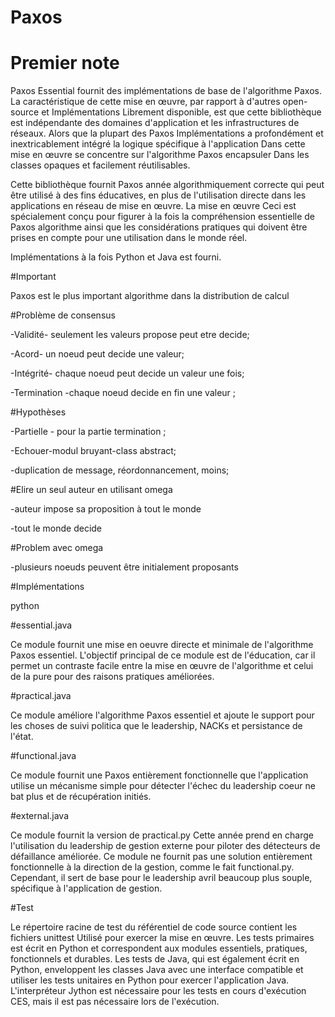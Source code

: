 # Paxos

# Premier note

Paxos Essential fournit des implémentations de base de l'algorithme Paxos. La caractéristique de cette mise en œuvre, par rapport à d'autres open-source et Implémentations Librement disponible, est que cette bibliothèque est indépendante des domaines d'application et les infrastructures de réseaux. Alors que la plupart des Paxos Implémentations a profondément et inextricablement intégré la logique spécifique à l'application Dans cette mise en œuvre se concentre sur l'algorithme Paxos encapsuler Dans les classes opaques et facilement réutilisables.

Cette bibliothèque fournit Paxos année algorithmiquement correcte qui peut être utilisé à des fins éducatives, en plus de l'utilisation directe dans les applications en réseau de mise en œuvre. La mise en œuvre Ceci est spécialement conçu pour figurer à la fois la compréhension essentielle de Paxos algorithme ainsi que les considérations pratiques qui doivent être prises en compte pour une utilisation dans le monde réel.

Implémentations à la fois Python et Java est fourni.

#Important

Paxos est le plus important algorithme dans la distribution de calcul 

#Problème de consensus

-Validité- seulement les valeurs propose peut etre decide; 

-Acord-  un noeud peut decide une valeur; 

-Intégrité- chaque noeud peut decide un valeur une fois;

-Termination -chaque noeud decide en fin une valeur ;

#Hypothèses

-Partielle - pour la partie termination ;

-Echouer-modul bruyant-class abstract;

-duplication de message, réordonnancement, moins;

#Elire un seul auteur en utilisant omega

-auteur impose sa proposition à tout le monde

-tout le monde decide

#Problem avec omega 

-plusieurs noeuds peuvent être initialement proposants

#Implémentations

python

#essential.java

Ce module fournit une mise en oeuvre directe et minimale de l'algorithme Paxos essentiel. L'objectif principal de ce module est de l'éducation, car il permet un contraste facile entre la mise en œuvre de l'algorithme et celui de la pure pour des raisons pratiques améliorées.

#practical.java

Ce module améliore l'algorithme Paxos essentiel et ajoute le support pour les choses de suivi politica que le leadership, NACKs et persistance de l'état.

#functional.java

Ce module fournit une Paxos entièrement fonctionnelle que l'application utilise un mécanisme simple pour détecter l'échec du leadership coeur ne bat plus et de récupération initiés.

#external.java

Ce module fournit la version de practical.py Cette année prend en charge l'utilisation du leadership de gestion externe pour piloter des détecteurs de défaillance améliorée. Ce module ne fournit pas une solution entièrement fonctionnelle à la direction de la gestion, comme le fait functional.py. Cependant, il sert de base pour le leadership avril beaucoup plus souple, spécifique à l'application de gestion.

#Test

Le répertoire racine de test du référentiel de code source contient les fichiers unittest Utilisé pour exercer la mise en œuvre. Les tests primaires est écrit en Python et correspondent aux modules essentiels, pratiques, fonctionnels et durables. Les tests de Java, qui est également écrit en Python, enveloppent les classes Java avec une interface compatible et utiliser les tests unitaires en Python pour exercer l'application Java. L'interpréteur Jython est nécessaire pour les tests en cours d'exécution CES, mais il est pas nécessaire lors de l'exécution.
